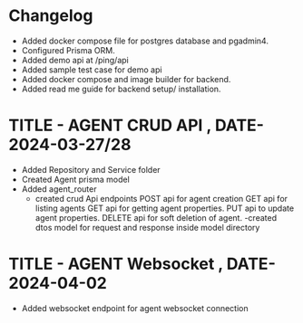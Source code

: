 # Changelog

 - Added docker compose file for postgres database and pgadmin4.
 - Configured Prisma ORM.
 - Added demo api at /ping/api
 - Added sample test case for demo api
 - Added docker compose and image builder for backend.
 - Added read me guide for backend setup/ installation.

# TITLE - AGENT CRUD API , DATE- 2024-03-27/28 
 - Added Repository and Service folder 
 - Created Agent prisma model
 - Added agent_router 
   - created crud Api endpoints 
     POST api for agent creation
     GET api for listing agents
     GET api for getting agent properties.
     PUT api to update agent properties.
     DELETE api for soft deletion of agent.
 -created dtos model for request and response inside model directory

# TITLE - AGENT Websocket , DATE- 2024-04-02
 - Added websocket endpoint for agent websocket connection